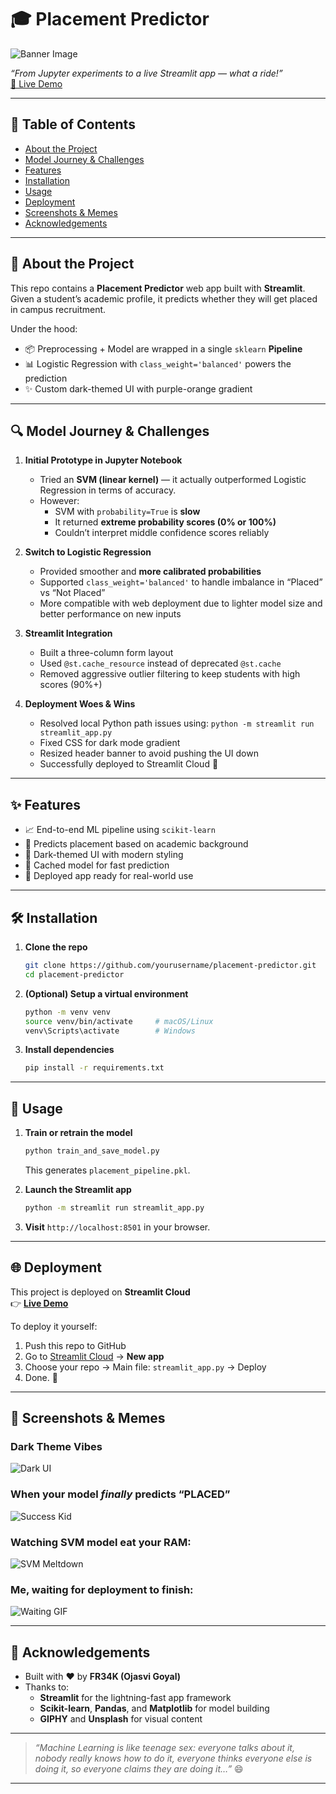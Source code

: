 # 🎓 Placement Predictor

![Banner Image](https://source.unsplash.com/1600x400/?data,machine-learning)

*“From Jupyter experiments to a live Streamlit app — what a ride!”*  
[🚀 Live Demo](https://placement-prediction-using-machine-learning-algorithms-cmy2s3s.streamlit.app/)

---

## 📌 Table of Contents

- [About the Project](#about-the-project)  
- [Model Journey & Challenges](#model-journey--challenges)  
- [Features](#features)  
- [Installation](#installation)  
- [Usage](#usage)  
- [Deployment](#deployment)  
- [Screenshots & Memes](#screenshots--memes)  
- [Acknowledgements](#acknowledgements)

---

## 📖 About the Project

This repo contains a **Placement Predictor** web app built with **Streamlit**.  
Given a student’s academic profile, it predicts whether they will get placed in campus recruitment.

Under the hood:
- 📦 Preprocessing + Model are wrapped in a single `sklearn` **Pipeline**
- 📊 Logistic Regression with `class_weight='balanced'` powers the prediction
- ✨ Custom dark-themed UI with purple-orange gradient

---

## 🔍 Model Journey & Challenges

1. **Initial Prototype in Jupyter Notebook**
   - Tried an **SVM (linear kernel)** — it actually outperformed Logistic Regression in terms of accuracy.
   - However:
     - SVM with `probability=True` is **slow**
     - It returned **extreme probability scores (0% or 100%)**
     - Couldn’t interpret middle confidence scores reliably

2. **Switch to Logistic Regression**
   - Provided smoother and **more calibrated probabilities**
   - Supported `class_weight='balanced'` to handle imbalance in “Placed” vs “Not Placed”
   - More compatible with web deployment due to lighter model size and better performance on new inputs

3. **Streamlit Integration**
   - Built a three-column form layout
   - Used `@st.cache_resource` instead of deprecated `@st.cache`
   - Removed aggressive outlier filtering to keep students with high scores (90%+)

4. **Deployment Woes & Wins**
   - Resolved local Python path issues using: `python -m streamlit run streamlit_app.py`
   - Fixed CSS for dark mode gradient
   - Resized header banner to avoid pushing the UI down
   - Successfully deployed to Streamlit Cloud 🎉

---

## ✨ Features

- 📈 End-to-end ML pipeline using `scikit-learn`
- 🧠 Predicts placement based on academic background
- 🎨 Dark-themed UI with modern styling
- 🔁 Cached model for fast prediction
- 🚀 Deployed app ready for real-world use

---

## 🛠️ Installation

1. **Clone the repo**
   ```bash
   git clone https://github.com/yourusername/placement-predictor.git
   cd placement-predictor
   ```

2. **(Optional) Setup a virtual environment**
   ```bash
   python -m venv venv
   source venv/bin/activate     # macOS/Linux
   venv\Scripts\activate        # Windows
   ```

3. **Install dependencies**
   ```bash
   pip install -r requirements.txt
   ```

---

## 🚦 Usage

1. **Train or retrain the model**
   ```bash
   python train_and_save_model.py
   ```
   This generates `placement_pipeline.pkl`.

2. **Launch the Streamlit app**
   ```bash
   python -m streamlit run streamlit_app.py
   ```

3. **Visit** `http://localhost:8501` in your browser.

---

## 🌐 Deployment

This project is deployed on **Streamlit Cloud**  
👉 [**Live Demo**](https://placement-prediction-using-machine-learning-algorithms-cmy2s3s.streamlit.app/)

To deploy it yourself:

1. Push this repo to GitHub  
2. Go to [Streamlit Cloud](https://streamlit.io/cloud) → **New app**  
3. Choose your repo → Main file: `streamlit_app.py` → Deploy  
4. Done. 🎉

---

## 📸 Screenshots & Memes

### Dark Theme Vibes
![Dark UI](https://source.unsplash.com/800x400/?dark,code)

### When your model *finally* predicts “PLACED”
![Success Kid](https://media.giphy.com/media/111ebonMs90YLu/giphy.gif)

### Watching SVM model eat your RAM:
![SVM Meltdown](https://media.giphy.com/media/TilmLMmWrRYYHjLfub/giphy.gif)

### Me, waiting for deployment to finish:
![Waiting GIF](https://media.giphy.com/media/3o7TKrjz5Tx5ZS6bGM/giphy.gif)

---

## 🙌 Acknowledgements

- Built with ❤️ by **FR34K (Ojasvi Goyal)**
- Thanks to:
  - **Streamlit** for the lightning-fast app framework
  - **Scikit-learn**, **Pandas**, and **Matplotlib** for model building
  - **GIPHY** and **Unsplash** for visual content

---

> _“Machine Learning is like teenage sex: everyone talks about it, nobody really knows how to do it, everyone thinks everyone else is doing it, so everyone claims they are doing it…”_ 😄

---
